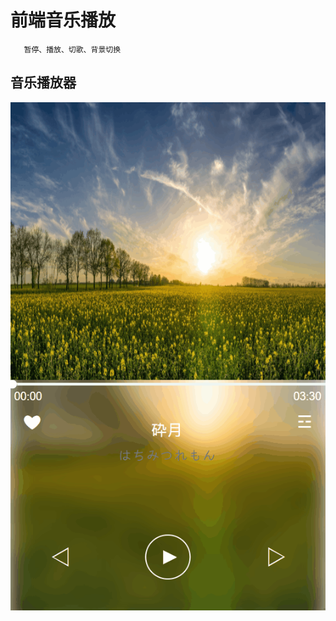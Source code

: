 # 前端音乐播放
       暂停、播放、切歌、背景切换


## 音乐播放器

![](https://github.com/Fuyingxue/music-player/blob/master/music.gif "music-player")